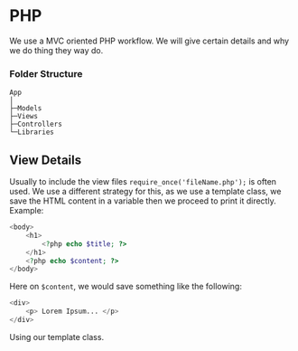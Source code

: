 # PHP

We use a MVC oriented PHP workflow. We will give certain details and why we do thing they way do.

### Folder Structure
```
App
│
├─Models
├─Views
├─Controllers
└─Libraries
```


## View Details

Usually to include the view files `require_once('fileName.php');` is often used.
We use a  different strategy for this, as we use a template class, we save the HTML content 
in a variable then we proceed to print it directly. Example:

```PHP
<body>
    <h1>
        <?php echo $title; ?>
    </h1>
    <?php echo $content; ?>
</body>
```

Here on `$content`, we would save something like the following:

```PHP
<div>
    <p> Lorem Ipsum... </p>
</div>
```

Using our template class.